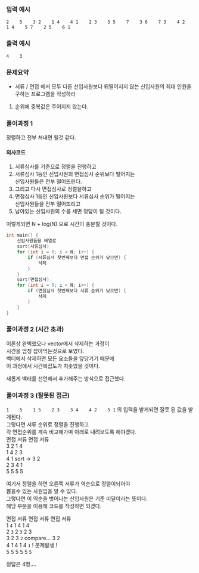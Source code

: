 ### 입력 예시
`
2   
5   
3 2   
1 4   
4 1   
2 3   
5 5   
7   
3 6   
7 3   
4 2   
1 4   
5 7   
2 5   
6 1   
`
### 출력 예시
`
4   
3
`

### 문제요약

- 서류 / 면접 에서 모두 다른 신입사원보다 뒤떨어지지 않는 신입사원의 최대 인원을 구하는 프로그램을 작성하라

1. 순위에 중복값은 주어지지 않는다.  

### 풀이과정 1

정렬하고 전부 쳐내면 될것 같다.

#### 의사코드
1. 서류심사를 기준으로 정렬을 진행하고   
2. 서류심사 1등인 신입사원의 면접심사 순위보다 떨어지는    
신입사원들은 전부 떨어뜨린다.
3. 그리고 다시 면접심사로 정렬을하고   
4. 면접심사 1등인 신입사원보다 서류심사 순위가 떨어지는   
신입사원들을 전부 떨어뜨리고   
5. 남아있는 신입사원의 수를 세면 정답이 될 것이다. 

이렇게되면 N + log(N) 으로 시간이 충분할 것이다.

```c++
int main() {
    신입사원들을 배열로
    sort(서류심사)
    for (int i = 0; i < N; i++) {
        if (서류심사 첫번째보다 면접 순위가 낮으면) {
            삭제
        }
    }
    sort(면접심사)
    for (int i = 0; i < N; i++) {
        if (면접심사 첫번째보다 서류 순위가 낮으면) {
            삭제
        }
    }
}
```

### 풀이과정 2 (시간 초과)
이론상 완벽했으나 vector에서 삭제하는 과정이   
시간을 엄청 잡아먹는것으로 보였다.   
벡터에서 삭제하면 모든 요소들을 앞당기기 때문에   
이 과정에서 시간복잡도가 치솟았을 것이다.   

새롭게 벡터를 선언해서 추가해주는 방식으로 접근했다.   

### 풀이과정 3 (잘못된 접근)

`
1   
5   
1 5   
2 3   
3 4   
4 2   
5 1
`
의 입력을 받게되면 잘못 된 값을 받게된다.   
그렇다면 서류 순위로 정렬을 진행하고   
각 면접순위를 계속 비교해가며 아래로 내려보도록 해야겠다.   
면접 서류          면접 서류   
 3    2             1   4   
 1    4             2   3   
 4    1   sort ->   3   2     
 2    3             4   1   
 5    5             5   5   
   
여기서 정렬을 하면 오른쪽 서류가 역순으로 정렬이되어야   
뽑을수 있는 사원임을 알 수 있다.   
그렇다면 이 역순을 벗어나는 신입사원은 기준 미달이라는 뜻이다.   
해당 부분을 이용해 코드를 작성하면 되겠다.   
   
면접 서류   면접 서류              면접 서류   
 1   `4`     1   4                 1   4   
 2   `3`     2  `3`                2   3   
 3    2      3  `2`  compare...    3   2       
 4    1      4   1                 4  `1` ! 문제발생 !   
 5    5      5   5                 5  `5`   
   
정답은 4명....